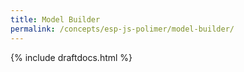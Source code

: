```yaml
---
title: Model Builder
permalink: /concepts/esp-js-polimer/model-builder/
---
```


{% include draftdocs.html %}
